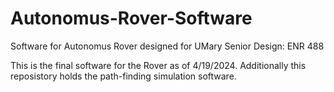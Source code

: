# Autonomus-Rover-Software
Software for Autonomus Rover designed for UMary Senior Design: ENR 488

This is the final software for the Rover as of 4/19/2024.
Additionally this reposistory holds the path-finding simulation software.

